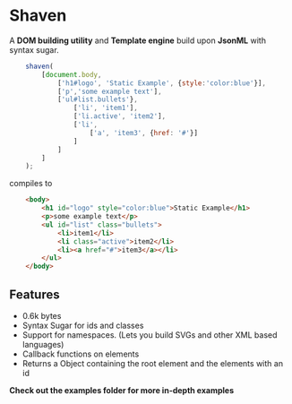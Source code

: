 # Shaven
A **DOM building utility** and **Template engine** build upon **JsonML** with syntax sugar.


```javascript
	shaven(
		[document.body,
			['h1#logo', 'Static Example', {style:'color:blue'}],
			['p','some example text'],
			['ul#list.bullets'},
				['li', 'item1'],
                ['li.active', 'item2'],
                ['li',
                    ['a', 'item3', {href: '#'}]
                ]
			]
		]
	);
```

compiles to

```html
	<body>
		<h1 id="logo" style="color:blue">Static Example</h1>
		<p>some example text</p>
		<ul id="list" class="bullets">
			<li>item1</li>
			<li class="active">item2</li>
			<li><a href="#">item3</a></li>
		</ul>
	</body>
```

## Features

- 0.6k bytes
- Syntax Sugar for ids and classes
- Support for namespaces. (Lets you build SVGs and other XML based languages)
- Callback functions on elements
- Returns a Object containing the root element and the elements with an id

**Check out the examples folder for more in-depth examples**